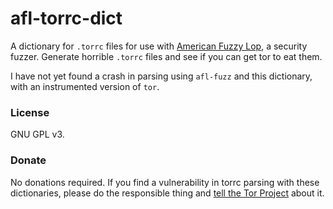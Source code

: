 # afl-torrc-dict

A dictionary for `.torrc` files for use with [American Fuzzy
Lop](http://lcamtuf.coredump.cx/afl/), a security fuzzer. Generate
horrible `.torrc` files and see if you can get tor to eat them.

I have not yet found a crash in parsing using `afl-fuzz` and this
dictionary, with an instrumented version of `tor`.


### License

GNU GPL v3.


### Donate

No donations required. If you find a vulnerability in torrc parsing
with these dictionaries, please do the responsible thing and [tell the
Tor Project](https://www.torproject.org/about/contact.html.en#security)
about it.
